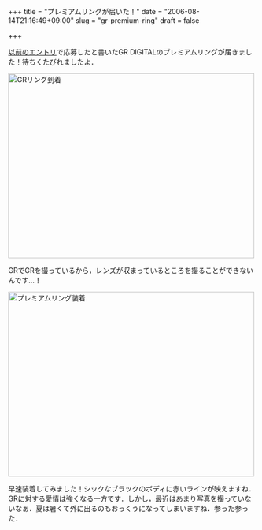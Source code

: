 +++
title = "プレミアムリングが届いた！"
date = "2006-08-14T21:16:49+09:00"
slug = "gr-premium-ring"
draft = false

+++

<p><a href="http://june29.jp/2006/07/18/gr-digital-premium-ring/">以前のエントリ</a>で応募したと書いたGR DIGITALのプレミアムリングが届きました！待ちくたびれましたよ．</p>
<p><a href="http://www.flickr.com/photos/june29/211610409/" title="Photo Sharing"><img src="http://static.flickr.com/80/211610409_f5f3593f0e.jpg" width="500" height="375" alt="GRリング到着" /></a></p>
<p>GRでGRを撮っているから，レンズが収まっているところを撮ることができないんです…！</p>
<p><a href="http://www.flickr.com/photos/june29/214942908/" title="Photo Sharing"><img src="http://static.flickr.com/88/214942908_c29c75665a.jpg" width="500" height="375" alt="プレミアムリング装着" /></a></p>
<p>早速装着してみました！シックなブラックのボディに赤いラインが映えますね．GRに対する愛情は強くなる一方です．しかし，最近はあまり写真を撮っていないなぁ．夏は暑くて外に出るのもおっくうになってしまいますね．参った参った．</p>
